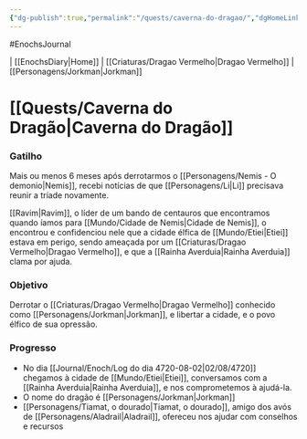 ```yaml
---
{"dg-publish":true,"permalink":"/quests/caverna-do-dragao/","dgHomeLink":true,"dgPassFrontmatter":false}
---
```


#EnochsJournal 

| [[EnochsDiary\|Home]] | [[Criaturas/Dragao Vermelho|Dragao Vermelho]] | [[Personagens/Jorkman|Jorkman]]

# [[Quests/Caverna do Dragão|Caverna do Dragão]]
### Gatilho
Mais ou menos 6 meses após derrotarmos o [[Personagens/Nemis - O demonio|Nemis]], recebi notícias de que [[Personagens/Li|Li]] precisava reunir a tríade novamente.

[[Ravim|Ravim]], o líder de um bando de centauros que encontramos quando íamos para [[Mundo/Cidade de Nemis|Cidade de Nemis]], o encontrou e confidenciou nele que a cidade élfica de [[Mundo/Etiei|Etiei]] estava em perigo, sendo ameaçada por um [[Criaturas/Dragao Vermelho|Dragao Vermelho]], e que a [[Rainha Averduia|Rainha Averduia]] clama por ajuda.

### Objetivo
Derrotar o [[Criaturas/Dragao Vermelho|Dragao Vermelho]] conhecido como [[Personagens/Jorkman|Jorkman]], e libertar a cidade, e o povo élfico de sua opressão.


### Progresso
- No dia [[Journal/Enoch/Log do dia 4720-08-02|02/08/4720]] chegamos à cidade de [[Mundo/Etiei|Etiei]], conversamos com a [[Rainha Averduia|Rainha Averduia]],  e nos comprometemos à ajudá-la.
- O nome do dragão é [[Personagens/Jorkman|Jorkman]]
- [[Personagens/Tiamat, o dourado|Tiamat, o dourado]], amigo dos avós de [[Personagens/Aladrail|Aladrail]], ofereceu nos ajudar com conselhos e recursos